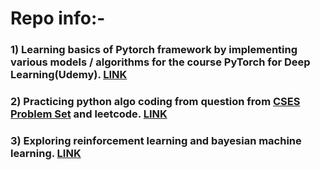 # Repo info:- 

### 1) Learning basics of Pytorch framework by implementing various models / algorithms for the course PyTorch for Deep Learning(Udemy). [LINK](https://www.learnpytorch.io/)

### 2) Practicing python algo coding from question from [CSES Problem Set](https://cses.fi/problemset/task/1068) and leetcode. [LINK](https://github.com/prathameshk30/PyTorch-Algo-Practice/blob/main/algoPractice.ipynb)

### 3) Exploring reinforcement learning and bayesian machine learning. [LINK](https://github.com/prathameshk30/PyTorch-Algo-Practice/blob/main/Reinforcement__Learning_intro.ipynb)
